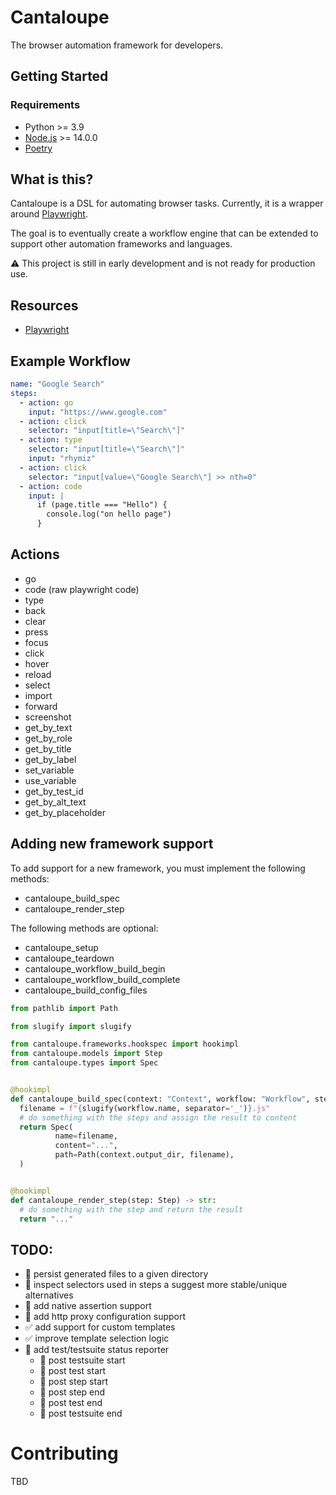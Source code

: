 # Cantaloupe

The browser automation framework for developers.

## Getting Started

### Requirements

* Python >= 3.9
* [Node.js](https://nodejs.org/en/) >= 14.0.0
* [Poetry](https://python-poetry.org/docs/#installation)

## What is this?

Cantaloupe is a DSL for automating browser tasks.
Currently, it is a wrapper around [Playwright](https://playwright.dev/docs/intro).

The goal is to eventually create a workflow engine that can be extended to support other automation frameworks and
languages.

:warning: This project is still in early development and is not ready for production use.

## Resources

* [Playwright](https://playwright.dev/docs/intro)

## Example Workflow

```yaml
name: "Google Search"
steps:
  - action: go
    input: "https://www.google.com"
  - action: click
    selector: "input[title=\"Search\"]"
  - action: type
    selector: "input[title=\"Search\"]"
    input: "rhymiz"
  - action: click
    selector: "input[value=\"Google Search\"] >> nth=0"
  - action: code
    input: |
      if (page.title === "Hello") {
        console.log("on hello page")
      }
```

## Actions

* go
* code (raw playwright code)
* type
* back
* clear
* press
* focus
* click
* hover
* reload
* select
* import
* forward
* screenshot
* get_by_text
* get_by_role
* get_by_title
* get_by_label
* set_variable
* use_variable
* get_by_test_id
* get_by_alt_text
* get_by_placeholder

## Adding new framework support

To add support for a new framework, you must implement the following methods:

* cantaloupe_build_spec
* cantaloupe_render_step


The following methods are optional:

* cantaloupe_setup
* cantaloupe_teardown
* cantaloupe_workflow_build_begin
* cantaloupe_workflow_build_complete
* cantaloupe_build_config_files

```python
from pathlib import Path

from slugify import slugify

from cantaloupe.frameworks.hookspec import hookimpl
from cantaloupe.models import Step
from cantaloupe.types import Spec


@hookimpl
def cantaloupe_build_spec(context: "Context", workflow: "Workflow", steps: list[Step]) -> Spec:
  filename = f"{slugify(workflow.name, separator='_')}.js"
  # do something with the steps and assign the result to content
  return Spec(
          name=filename,
          content="...",
          path=Path(context.output_dir, filename),
  )


@hookimpl
def cantaloupe_render_step(step: Step) -> str:
  # do something with the step and return the result
  return "..."
```

## TODO:

* 📝 persist generated files to a given directory
* 📝 inspect selectors used in steps a suggest more stable/unique alternatives
* 📝 add native assertion support
* 📝 add http proxy configuration support
* ✅ add support for custom templates
* ✅ improve template selection logic
* 📝 add test/testsuite status reporter
    * 📝 post testsuite start
    * 📝 post test start
    * 📝 post step start
    * 📝 post step end
    * 📝 post test end
    * 📝 post testsuite end

# Contributing

TBD
